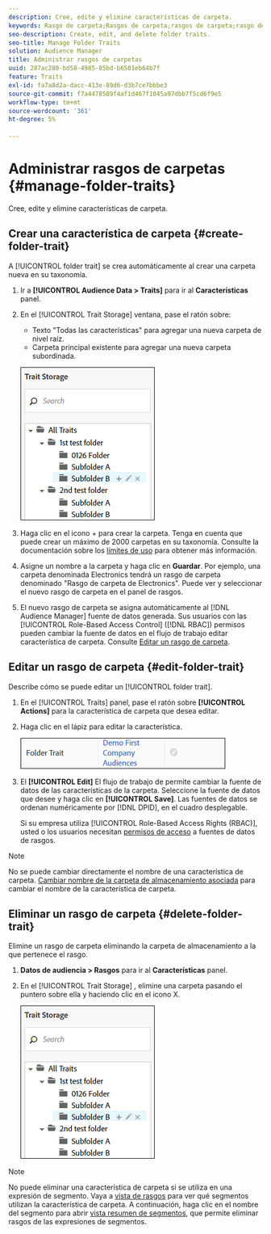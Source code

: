 ```yaml
---
description: Cree, edite y elimine características de carpeta.
keywords: Rasgo de carpeta;Rasgos de carpeta;rasgos de carpeta;rasgo de carpeta
seo-description: Create, edit, and delete folder traits.
seo-title: Manage Folder Traits
solution: Audience Manager
title: Administrar rasgos de carpetas
uuid: 287ac280-bd58-4985-85bd-b6501eb64b7f
feature: Traits
exl-id: fa7a8d2a-dacc-413e-89d6-d3b7ce7bbbe3
source-git-commit: f7a4478589f4af1d467f1045a97dbb7f5cd6f9e5
workflow-type: tm+mt
source-wordcount: '361'
ht-degree: 5%

---
```


# Administrar rasgos de carpetas {#manage-folder-traits}

Cree, edite y elimine características de carpeta.

## Crear una característica de carpeta {#create-folder-trait}

A [!UICONTROL folder trait] se crea automáticamente al crear una carpeta nueva en su taxonomía.

<!-- create-folder-trait.xml -->

1. Ir a **[!UICONTROL Audience Data > Traits]** para ir al **Características** panel.
1. En el [!UICONTROL Trait Storage] ventana, pase el ratón sobre:

   * Texto &quot;Todas las características&quot; para agregar una nueva carpeta de nivel raíz.
   * Carpeta principal existente para agregar una nueva carpeta subordinada.

   ![](assets/folder_traits_create.PNG)

1. Haga clic en el icono + para crear la carpeta. Tenga en cuenta que puede crear un máximo de 2000 carpetas en su taxonomía. Consulte la documentación sobre los [límites de uso](../../features/administration/usage-limits.md) para obtener más información.
1. Asigne un nombre a la carpeta y haga clic en **Guardar**. Por ejemplo, una carpeta denominada Electronics tendrá un rasgo de carpeta denominado &quot;Rasgo de carpeta de Electronics&quot;. Puede ver y seleccionar el nuevo rasgo de carpeta en el panel de rasgos.
1. El nuevo rasgo de carpeta se asigna automáticamente al [!DNL Audience Manager] fuente de datos generada. Sus usuarios con las [!UICONTROL Role-Based Access Control] ([!DNL RBAC]) permisos pueden cambiar la fuente de datos en el flujo de trabajo editar característica de carpeta. Consulte [Editar un rasgo de carpeta](../../features/traits/manage-folder-traits.md#edit-folder-trait).

## Editar un rasgo de carpeta {#edit-folder-trait}

Describe cómo se puede editar un [!UICONTROL folder trait].

<!-- edit-folder-trait.xml -->

1. En el [!UICONTROL Traits] panel, pase el ratón sobre **[!UICONTROL Actions]** para la característica de carpeta que desea editar.
1. Haga clic en el lápiz para editar la característica.

   ![](assets/folder_traits_edit_border.png)

1. El **[!UICONTROL Edit]** El flujo de trabajo de permite cambiar la fuente de datos de las características de la carpeta. Seleccione la fuente de datos que desee y haga clic en **[!UICONTROL Save]**. Las fuentes de datos se ordenan numéricamente por [!DNL DPID], en el cuadro desplegable.

   Si su empresa utiliza [!UICONTROL Role-Based Access Rights (RBAC)], usted o los usuarios necesitan [permisos de acceso](../../features/traits/about-folder-traits.md#role-based-access-controls) a fuentes de datos de rasgos.

>[!NOTE]
>
>No se puede cambiar directamente el nombre de una característica de carpeta. [Cambiar nombre de la carpeta de almacenamiento asociada](../../features/traits/trait-storage.md#rename-delete-trait-storage-folder) para cambiar el nombre de la característica de carpeta.

## Eliminar un rasgo de carpeta {#delete-folder-trait}

Elimine un rasgo de carpeta eliminando la carpeta de almacenamiento a la que pertenece el rasgo.

<!-- delete-folder-trait.xml -->

1. **Datos de audiencia > Rasgos** para ir al **Características** panel.
1. En el [!UICONTROL Trait Storage] , elimine una carpeta pasando el puntero sobre ella y haciendo clic en el icono X.

   ![Resultado del paso](assets/folder_traits_create.PNG)

>[!NOTE]
>
>No puede eliminar una característica de carpeta si se utiliza en una expresión de segmento. Vaya a [vista de rasgos](../../features/traits/trait-details-page.md) para ver qué segmentos utilizan la característica de carpeta. A continuación, haga clic en el nombre del segmento para abrir [vista resumen de segmentos](../../features/segments/segment-summary-view.md), que permite eliminar rasgos de las expresiones de segmentos.
